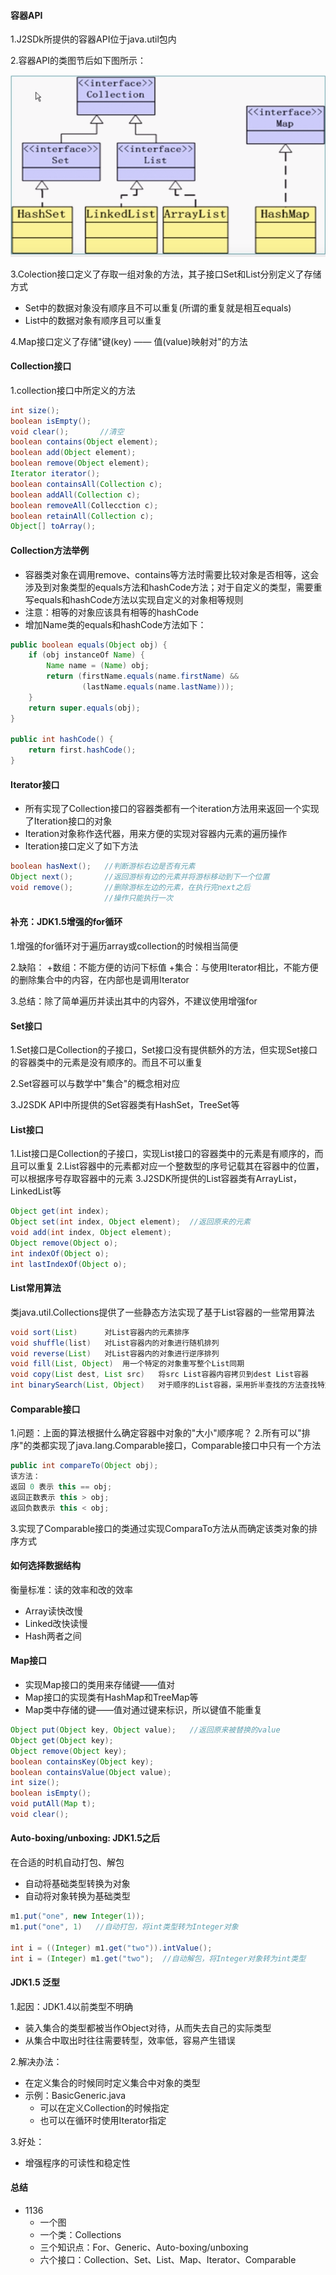 #### 容器API

1.J2SDk所提供的容器API位于java.util包内

2.容器API的类图节后如下图所示：

![](.容器_images/5896bd2b.png)

3.Colection接口定义了存取一组对象的方法，其子接口Set和List分别定义了存储方式
+ Set中的数据对象没有顺序且不可以重复(所谓的重复就是相互equals)
+ List中的数据对象有顺序且可以重复

4.Map接口定义了存储"键(key) —— 值(value)映射对"的方法

#### Collection接口

1.collection接口中所定义的方法

```Java
int size();
boolean isEmpty();
void clear();       //清空
boolean contains(Object element);
boolean add(Object element);
boolean remove(Object element);
Iterator iterator();
boolean containsAll(Collection c);
boolean addAll(Collection c);
boolean removeAll(Collecction c);
boolean retainAll(Collection c);   
Object[] toArray();

```

#### Collection方法举例
+ 容器类对象在调用remove、contains等方法时需要比较对象是否相等，这会涉及到对象类型的equals方法和hashCode方法；对于自定义的类型，需要重写equals和hashCode方法以实现自定义的对象相等规则
+ 注意：相等的对象应该具有相等的hashCode
+ 增加Name类的equals和hashCode方法如下：

```Java
public boolean equals(Object obj) {
    if (obj instanceOf Name) {
        Name name = (Name) obj;
        return (firstName.equals(name.firstName) &&
                (lastName.equals(name.lastName)));
    }
    return super.equals(obj);
}

public int hashCode() {
    return first.hashCode();
}
```

#### Iterator接口
+ 所有实现了Collection接口的容器类都有一个iteration方法用来返回一个实现了Iteration接口的对象
+ Iteration对象称作迭代器，用来方便的实现对容器内元素的遍历操作
+ Iteration接口定义了如下方法

```java
boolean hasNext();   //判断游标右边是否有元素
Object next();       //返回游标有边的元素并将游标移动到下一个位置
void remove();       //删除游标左边的元素，在执行完next之后
                     //操作只能执行一次
```

#### 补充：JDK1.5增强的for循环

1.增强的for循环对于遍历array或collection的时候相当简便

2.缺陷：
+数组：不能方便的访问下标值
+集合：与使用Iterator相比，不能方便的删除集合中的内容，在内部也是调用Iterator

3.总结：除了简单遍历并读出其中的内容外，不建议使用增强for


#### Set接口
1.Set接口是Collection的子接口，Set接口没有提供额外的方法，但实现Set接口的容器类中的元素是没有顺序的。而且不可以重复

2.Set容器可以与数学中"集合"的概念相对应

3.J2SDK API中所提供的Set容器类有HashSet，TreeSet等


#### List接口
1.List接口是Collection的子接口，实现List接口的容器类中的元素是有顺序的，而且可以重复
2.List容器中的元素都对应一个整数型的序号记载其在容器中的位置，可以根据序号存取容器中的元素
3.J2SDK所提供的List容器类有ArrayList，LinkedList等
```Java
Object get(int index);
Object set(int index, Object element);  //返回原来的元素
void add(int index, Object element);
Object remove(Object o);
int indexOf(Object o);
int lastIndexOf(Object o);
```

#### List常用算法
类java.util.Collections提供了一些静态方法实现了基于List容器的一些常用算法

```java
void sort(List)      对List容器内的元素排序
void shuffle(list)   对List容器内的对象进行随机排列
void reverse(List)   对List容器内的对象进行逆序排列
void fill(List, Object)  用一个特定的对象重写整个List同期
void copy(List dest, List src)   将src List容器内容拷贝到dest List容器
int binarySearch(List, Object)   对于顺序的List容器，采用折半查找的方法查找特定对象
```


#### Comparable接口
1.问题：上面的算法根据什么确定容器中对象的"大小"顺序呢？
2.所有可以"排序"的类都实现了java.lang.Comparable接口，Comparable接口中只有一个方法
```java
public int compareTo(Object obj);  
该方法：
返回 0 表示 this == obj;
返回正数表示 this > obj;
返回负数表示 this < obj;
```
3.实现了Comparable接口的类通过实现ComparaTo方法从而确定该类对象的排序方式


#### 如何选择数据结构
衡量标准：读的效率和改的效率

+ Array读快改慢
+ Linked改快读慢
+ Hash两者之间


#### Map接口
+ 实现Map接口的类用来存储键——值对
+ Map接口的实现类有HashMap和TreeMap等
+ Map类中存储的键——值对通过键来标识，所以键值不能重复

```java
Object put(Object key, Object value);   //返回原来被替换的value
Object get(Object key);
Object remove(Object key);
boolean containsKey(Object key);
boolean containsValue(Object value);
int size();
boolean isEmpty();
void putAll(Map t);
void clear();
```


#### Auto-boxing/unboxing: JDK1.5之后
在合适的时机自动打包、解包
+ 自动将基础类型转换为对象
+ 自动将对象转换为基础类型

```java
m1.put("one", new Integer(1));
m1.put("one", 1)   //自动打包，将int类型转为Integer对象

int i = ((Integer) m1.get("two")).intValue();
int i = (Integer) m1.get("two");  //自动解包，将Integer对象转为int类型
```


#### JDK1.5 泛型
1.起因：JDK1.4以前类型不明确
+ 装入集合的类型都被当作Object对待，从而失去自己的实际类型
+ 从集合中取出时往往需要转型，效率低，容易产生错误

2.解决办法：
+ 在定义集合的时候同时定义集合中对象的类型
+ 示例：BasicGeneric.java
    + 可以在定义Collection的时候指定
    + 也可以在循环时使用Iterator指定
    
3.好处：
+ 增强程序的可读性和稳定性


#### 总结
+ 1136
    + 一个图
    + 一个类：Collections
    + 三个知识点：For、Generic、Auto-boxing/unboxing
    + 六个接口：Collection、Set、List、Map、Iterator、Comparable
    



